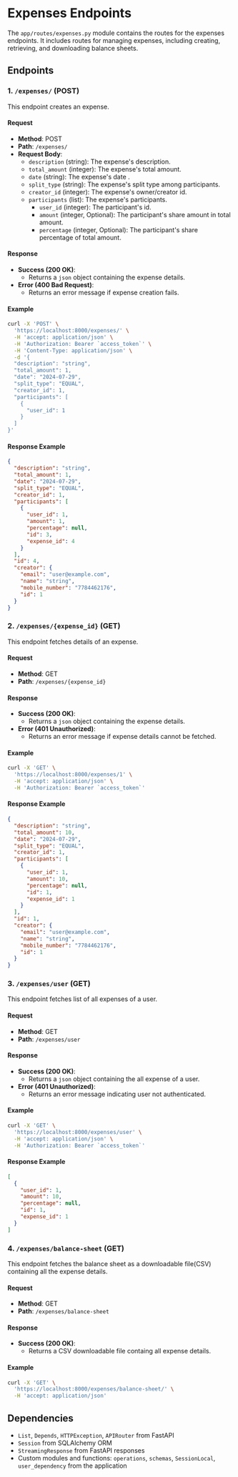 # Expenses Endpoints

The `app/routes/expenses.py` module contains the routes for the expenses endpoints. It includes routes for managing expenses, including creating, retrieving, and downloading balance sheets.

## Endpoints

### 1. `/expenses/` (POST)
This endpoint creates an expense.

#### Request
- **Method**: POST
- **Path**: `/expenses/`
- **Request Body**: 
  - `description` (string): The expense's description.
  - `total_amount` (integer): The expense's total amount.
  - `date` (string): The expense's date .
  - `split_type` (string): The expense's split type among participants.
  - `creator_id` (integer): The expense's owner/creator id.
  - `participants` (list): The expense's participants.
    - `user_id` (integer): The participant's id.
    - `amount` (integer, Optional): The participant's share amount in total amount.
    - `percentage` (integer, Optional): The participant's share percentage of total amount.

#### Response
- **Success (200 OK)**:
  - Returns a `json` object containing the expense details.
- **Error (400 Bad Request)**:
  - Returns an error message if expense creation fails.

#### Example
```sh
curl -X 'POST' \
  'https://localhost:8000/expenses/' \
  -H 'accept: application/json' \
  -H 'Authorization: Bearer `access_token`' \
  -H 'Content-Type: application/json' \
  -d '{
  "description": "string",
  "total_amount": 1,
  "date": "2024-07-29",
  "split_type": "EQUAL",
  "creator_id": 1,
  "participants": [
    {
      "user_id": 1
    }
  ]
}'
```

#### Response Example
```json
{
  "description": "string",
  "total_amount": 1,
  "date": "2024-07-29",
  "split_type": "EQUAL",
  "creator_id": 1,
  "participants": [
    {
      "user_id": 1,
      "amount": 1,
      "percentage": null,
      "id": 3,
      "expense_id": 4
    }
  ],
  "id": 4,
  "creator": {
    "email": "user@example.com",
    "name": "string",
    "mobile_number": "7784462176",
    "id": 1
  }
}
```

### 2. `/expenses/{expense_id}` (GET)
This endpoint fetches details of an expense.

#### Request
- **Method**: GET
- **Path**: `/expenses/{expense_id}`

#### Response
- **Success (200 OK)**:
  - Returns a `json` object containing the expense details.
- **Error (401 Unauthorized)**:
  - Returns an error message if expense details cannot be fetched.

#### Example
```sh
curl -X 'GET' \
  'https://localhost:8000/expenses/1' \
  -H 'accept: application/json' \
  -H 'Authorization: Bearer `access_token`'
```

#### Response Example
```json
{
  "description": "string",
  "total_amount": 10,
  "date": "2024-07-29",
  "split_type": "EQUAL",
  "creator_id": 1,
  "participants": [
    {
      "user_id": 1,
      "amount": 10,
      "percentage": null,
      "id": 1,
      "expense_id": 1
    }
  ],
  "id": 1,
  "creator": {
    "email": "user@example.com",
    "name": "string",
    "mobile_number": "7784462176",
    "id": 1
  }
}
```

### 3. `/expenses/user` (GET)
This endpoint fetches list of all expenses of a user.

#### Request
- **Method**: GET
- **Path**: `/expenses/user`

#### Response
- **Success (200 OK)**:
  - Returns a `json` object containing the all expense of a user.
- **Error (401 Unauthorized)**:
  - Returns an error message indicating user not authenticated.

#### Example
```sh
curl -X 'GET' \
  'https://localhost:8000/expenses/user' \
  -H 'accept: application/json' \
  -H 'Authorization: Bearer `access_token`'
```

#### Response Example
```json
[
  {
    "user_id": 1,
    "amount": 10,
    "percentage": null,
    "id": 1,
    "expense_id": 1
  }
]
```

### 4. `/expenses/balance-sheet` (GET)
This endpoint fetches the balance sheet as a downloadable file(CSV) containing all the expense details.

#### Request
- **Method**: GET
- **Path**: `/expenses/balance-sheet`

#### Response
- **Success (200 OK)**:
  - Returns a CSV downloadable file containg all expense details.

#### Example
```sh
curl -X 'GET' \
  'https://localhost:8000/expenses/balance-sheet/' \
  -H 'accept: application/json' 
```

## Dependencies

- `List`, `Depends`, `HTTPException`, `APIRouter` from FastAPI
- `Session` from SQLAlchemy ORM
- `StreamingResponse` from FastAPI responses
- Custom modules and functions: `operations`, `schemas`, `SessionLocal`, `user_dependency` from the application